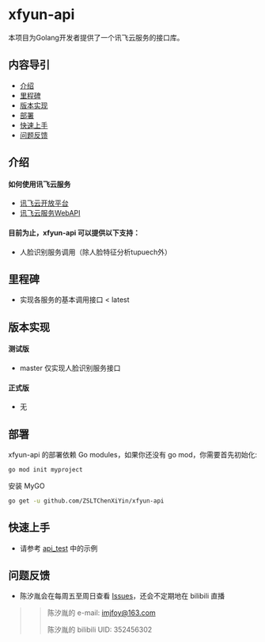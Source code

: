 # xfyun-api #
本项目为Golang开发者提供了一个讯飞云服务的接口库。
## 内容导引 ##
* [介绍](#介绍)
* [里程碑](#里程碑)
* [版本实现](#版本实现)
* [部署](#部署)
* [快速上手](#快速上手)
* [问题反馈](#问题反馈)
## 介绍 ##
#### 如何使用讯飞云服务
* [讯飞云开放平台](https://www.xfyun.com/)
* [讯飞云服务WebAPI](https://www.xfyun.cn/doc/)
#### 目前为止，xfyun-api 可以提供以下支持：
* 人脸识别服务调用（除人脸特征分析tupuech外）
## 里程碑 ##
* 实现各服务的基本调用接口 < latest
## 版本实现 ##
#### 测试版
* master 仅实现人脸识别服务接口
#### 正式版
* 无
## 部署 ##
xfyun-api 的部署依赖 Go modules，如果你还没有 go mod，你需要首先初始化:
```sh
go mod init myproject
```
安装 MyGO
```sh
go get -u github.com/ZSLTChenXiYin/xfyun-api
```
## 快速上手 ##
* 请参考 [api_test](https://github.com/ZSLTChenXiYin/xfyun-api/tree/master/api_test) 中的示例
## 问题反馈 ##
* 陈汐胤会在每周五至周日查看 [Issues](https://github.com/ZSLTChenXiYin/xfyun-api/issues)，还会不定期地在 bilibili 直播
>> 陈汐胤的 e-mail: imjfoy@163.com
>> 
>> 陈汐胤的 bilibili UID: 352456302
